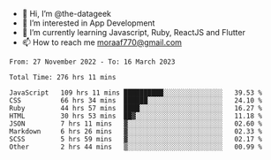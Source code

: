- 👋 Hi, I’m @the-datageek
- 👀 I’m interested in App Development
- 🌱 I’m currently learning Javascript, Ruby, ReactJS and Flutter
- 📫 How to reach me moraaf770@gmail.com

<!---
the-datageek/the-datageek is a ✨ special ✨ repository because its `README.md` (this file) appears on your GitHub profile.
You can click the Preview link to take a look at your changes.
--->
<!--START_SECTION:waka-->

```text
From: 27 November 2022 - To: 16 March 2023

Total Time: 276 hrs 11 mins

JavaScript   109 hrs 11 mins ██████████░░░░░░░░░░░░░░░   39.53 %
CSS          66 hrs 34 mins  ██████░░░░░░░░░░░░░░░░░░░   24.10 %
Ruby         44 hrs 57 mins  ████░░░░░░░░░░░░░░░░░░░░░   16.27 %
HTML         30 hrs 53 mins  ██▓░░░░░░░░░░░░░░░░░░░░░░   11.18 %
JSON         7 hrs 11 mins   ▓░░░░░░░░░░░░░░░░░░░░░░░░   02.60 %
Markdown     6 hrs 26 mins   ▓░░░░░░░░░░░░░░░░░░░░░░░░   02.33 %
SCSS         5 hrs 59 mins   ▓░░░░░░░░░░░░░░░░░░░░░░░░   02.17 %
Other        2 hrs 44 mins   ▒░░░░░░░░░░░░░░░░░░░░░░░░   00.99 %
```

<!--END_SECTION:waka-->
